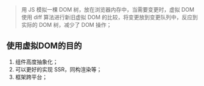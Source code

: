 > 用 JS 模拟一棵 DOM 树，放在浏览器内存中，当需要变更时，虚拟 DOM 使用 diff 算法进行新旧虚拟 DOM 的比较，将变更放到变更队列中，反应到实际的 DOM 树，减少了 DOM 操作；

## 使用虚拟DOM的目的

1. 组件高度抽象化；
2. 可以更好的实现 SSR，同构渲染等；
3. 框架跨平台；

